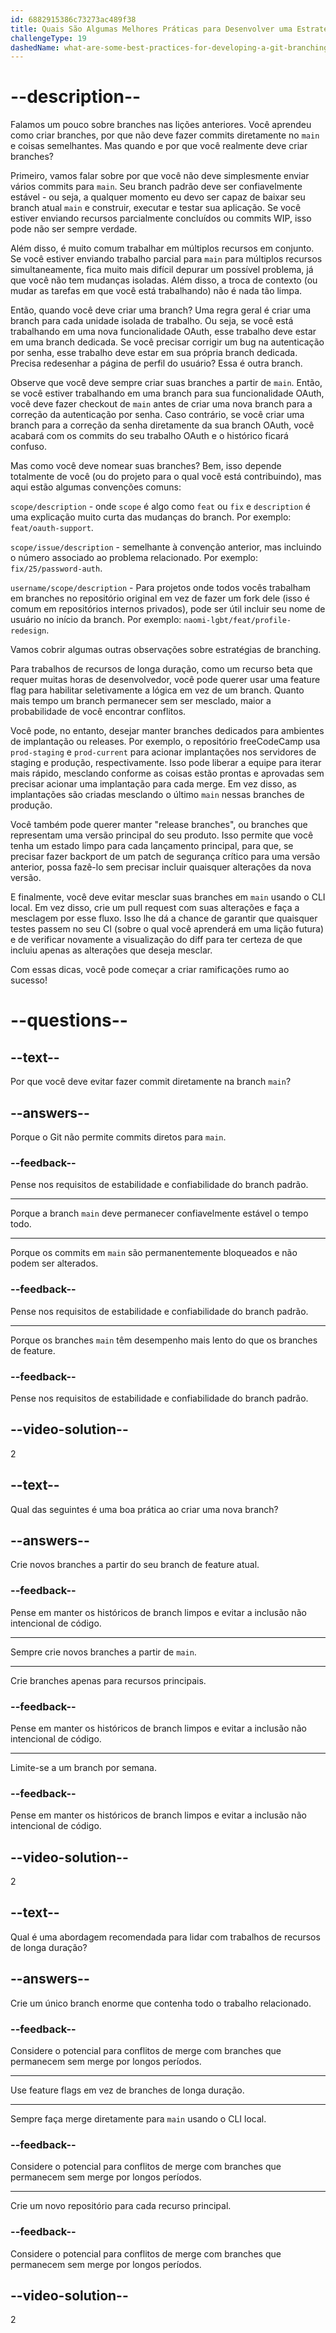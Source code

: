 ```yaml
---
id: 6882915386c73273ac489f38
title: Quais São Algumas Melhores Práticas para Desenvolver uma Estratégia de Ramificação no Git?
challengeType: 19
dashedName: what-are-some-best-practices-for-developing-a-git-branching-strategy
---
```


# --description--

Falamos um pouco sobre branches nas lições anteriores. Você aprendeu como criar branches, por que não deve fazer commits diretamente no `main` e coisas semelhantes. Mas quando e por que você realmente deve criar branches?

Primeiro, vamos falar sobre por que você não deve simplesmente enviar vários commits para `main`. Seu branch padrão deve ser confiavelmente estável - ou seja, a qualquer momento eu devo ser capaz de baixar seu branch atual `main` e construir, executar e testar sua aplicação. Se você estiver enviando recursos parcialmente concluídos ou commits WIP, isso pode não ser sempre verdade.

Além disso, é muito comum trabalhar em múltiplos recursos em conjunto. Se você estiver enviando trabalho parcial para `main` para múltiplos recursos simultaneamente, fica muito mais difícil depurar um possível problema, já que você não tem mudanças isoladas. Além disso, a troca de contexto (ou mudar as tarefas em que você está trabalhando) não é nada tão limpa.

Então, quando você deve criar uma branch? Uma regra geral é criar uma branch para cada unidade isolada de trabalho. Ou seja, se você está trabalhando em uma nova funcionalidade OAuth, esse trabalho deve estar em uma branch dedicada. Se você precisar corrigir um bug na autenticação por senha, esse trabalho deve estar em sua própria branch dedicada. Precisa redesenhar a página de perfil do usuário? Essa é outra branch.

Observe que você deve sempre criar suas branches a partir de `main`. Então, se você estiver trabalhando em uma branch para sua funcionalidade OAuth, você deve fazer checkout de `main` antes de criar uma nova branch para a correção da autenticação por senha. Caso contrário, se você criar uma branch para a correção da senha diretamente da sua branch OAuth, você acabará com os commits do seu trabalho OAuth e o histórico ficará confuso.

Mas como você deve nomear suas branches? Bem, isso depende totalmente de você (ou do projeto para o qual você está contribuindo), mas aqui estão algumas convenções comuns:

`scope/description` - onde `scope` é algo como `feat` ou `fix` e `description` é uma explicação muito curta das mudanças do branch. Por exemplo: `feat/oauth-support`.

`scope/issue/description` - semelhante à convenção anterior, mas incluindo o número associado ao problema relacionado. Por exemplo: `fix/25/password-auth`.

`username/scope/description` - Para projetos onde todos vocês trabalham em branches no repositório original em vez de fazer um fork dele (isso é comum em repositórios internos privados), pode ser útil incluir seu nome de usuário no início da branch. Por exemplo: `naomi-lgbt/feat/profile-redesign`.

Vamos cobrir algumas outras observações sobre estratégias de branching.

Para trabalhos de recursos de longa duração, como um recurso beta que requer muitas horas de desenvolvedor, você pode querer usar uma feature flag para habilitar seletivamente a lógica em vez de um branch. Quanto mais tempo um branch permanecer sem ser mesclado, maior a probabilidade de você encontrar conflitos.

Você pode, no entanto, desejar manter branches dedicados para ambientes de implantação ou releases. Por exemplo, o repositório freeCodeCamp usa `prod-staging` e `prod-current` para acionar implantações nos servidores de staging e produção, respectivamente. Isso pode liberar a equipe para iterar mais rápido, mesclando conforme as coisas estão prontas e aprovadas sem precisar acionar uma implantação para cada merge. Em vez disso, as implantações são criadas mesclando o último `main` nessas branches de produção.

Você também pode querer manter "release branches", ou branches que representam uma versão principal do seu produto. Isso permite que você tenha um estado limpo para cada lançamento principal, para que, se precisar fazer backport de um patch de segurança crítico para uma versão anterior, possa fazê-lo sem precisar incluir quaisquer alterações da nova versão.

E finalmente, você deve evitar mesclar suas branches em `main` usando o CLI local. Em vez disso, crie um pull request com suas alterações e faça a mesclagem por esse fluxo. Isso lhe dá a chance de garantir que quaisquer testes passem no seu CI (sobre o qual você aprenderá em uma lição futura) e de verificar novamente a visualização do diff para ter certeza de que incluiu apenas as alterações que deseja mesclar.

Com essas dicas, você pode começar a criar ramificações rumo ao sucesso!

# --questions--

## --text--

Por que você deve evitar fazer commit diretamente na branch `main`?

## --answers--

Porque o Git não permite commits diretos para `main`.

### --feedback--

Pense nos requisitos de estabilidade e confiabilidade do branch padrão.

---

Porque a branch `main` deve permanecer confiavelmente estável o tempo todo.

---

Porque os commits em `main` são permanentemente bloqueados e não podem ser alterados.

### --feedback--

Pense nos requisitos de estabilidade e confiabilidade do branch padrão.

---

Porque os branches `main` têm desempenho mais lento do que os branches de feature.

### --feedback--

Pense nos requisitos de estabilidade e confiabilidade do branch padrão.

## --video-solution--

2

## --text--

Qual das seguintes é uma boa prática ao criar uma nova branch?

## --answers--

Crie novos branches a partir do seu branch de feature atual.

### --feedback--

Pense em manter os históricos de branch limpos e evitar a inclusão não intencional de código.

---

Sempre crie novos branches a partir de `main`.

---

Crie branches apenas para recursos principais.

### --feedback--

Pense em manter os históricos de branch limpos e evitar a inclusão não intencional de código.

---

Limite-se a um branch por semana.

### --feedback--

Pense em manter os históricos de branch limpos e evitar a inclusão não intencional de código.

## --video-solution--

2

## --text--

Qual é uma abordagem recomendada para lidar com trabalhos de recursos de longa duração?

## --answers--

Crie um único branch enorme que contenha todo o trabalho relacionado.

### --feedback--

Considere o potencial para conflitos de merge com branches que permanecem sem merge por longos períodos.

---

Use feature flags em vez de branches de longa duração.

---

Sempre faça merge diretamente para `main` usando o CLI local.

### --feedback--

Considere o potencial para conflitos de merge com branches que permanecem sem merge por longos períodos.

---

Crie um novo repositório para cada recurso principal.

### --feedback--

Considere o potencial para conflitos de merge com branches que permanecem sem merge por longos períodos.

## --video-solution--

2
